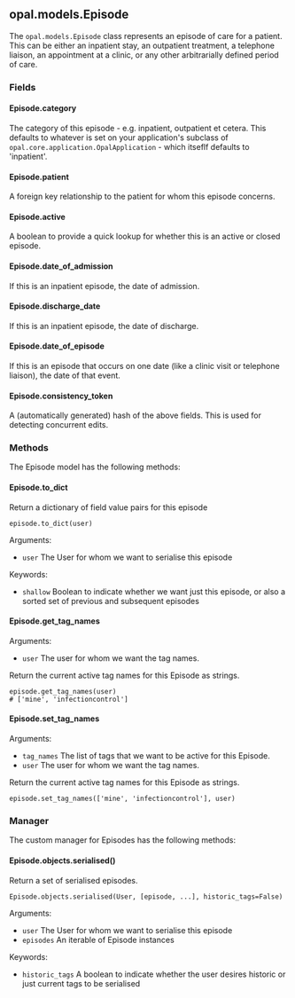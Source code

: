 ## opal.models.Episode

The `opal.models.Episode` class represents an episode of care for a patient. This can be either
an inpatient stay, an outpatient treatment, a telephone liaison, an appointment at a clinic,
or any other arbitrarially defined period of care.

### Fields

#### Episode.category

The category of this episode - e.g. inpatient, outpatient et cetera.
This defaults to whatever is set on your application's subclass of
`opal.core.application.OpalApplication` - which itseflf defaults to 'inpatient'.

#### Episode.patient

A foreign key relationship to the patient for whom this episode concerns.

#### Episode.active

A boolean to provide a quick lookup for whether this is an active or closed episode.

#### Episode.date_of_admission

If this is an inpatient episode, the date of admission.

#### Episode.discharge_date

If this is an inpatient episode, the date of discharge.

#### Episode.date_of_episode

If this is an episode that occurs on one date (like a clinic visit or telephone liaison), the
date of that event.

#### Episode.consistency_token

A (automatically generated) hash of the above fields. This is used for detecting concurrent edits.

### Methods

The Episode model has the following methods:

#### Episode.to_dict

Return a dictionary of field value pairs for this episode

    episode.to_dict(user)

Arguments:

* `user` The User for whom we want to serialise this episode

Keywords:

* `shallow` Boolean to indicate whether we want just this episode, or also a sorted set of
previous and subsequent episodes

#### Episode.get_tag_names


Arguments:

* `user` The user for whom we want the tag names.

Return the current active tag names for this Episode as strings.

    episode.get_tag_names(user)
    # ['mine', 'infectioncontrol']


#### Episode.set_tag_names


Arguments:

* `tag_names` The list of tags that we want to be active for this Episode.
* `user` The user for whom we want the tag names.

Return the current active tag names for this Episode as strings.

    episode.set_tag_names(['mine', 'infectioncontrol'], user)



### Manager

The custom manager for Episodes has the following methods:

#### Episode.objects.serialised()

Return a set of serialised episodes.

    Episode.objects.serialised(User, [episode, ...], historic_tags=False)

Arguments:

* `user` The User for whom we want to serialise this episode
* `episodes` An iterable of Episode instances

Keywords:

* `historic_tags` A boolean to indicate whether the user desires historic or just current tags to
be serialised
